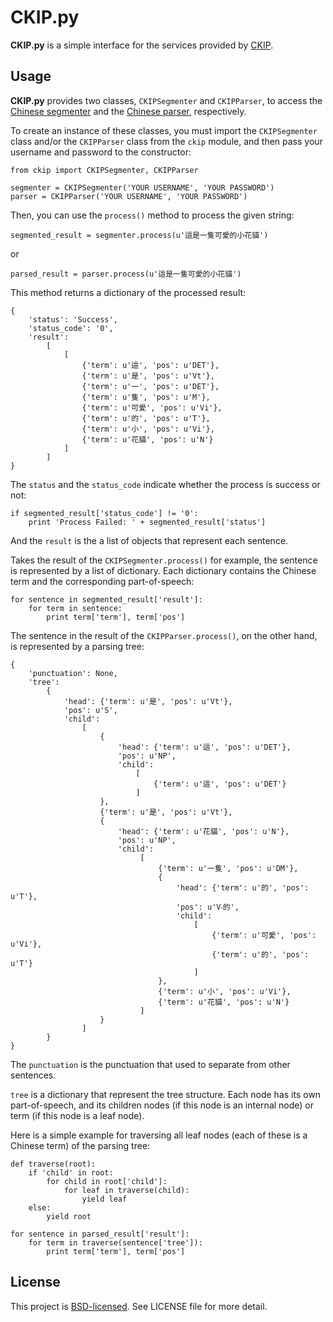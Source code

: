 # CKIP.py

**CKIP.py** is a simple interface for the services provided by [CKIP](http://ckip.iis.sinica.edu.tw/CKIP/index.htm).

## Usage

**CKIP.py** provides two classes, `CKIPSegmenter` and `CKIPParser`, to access the [Chinese segmenter](http://ckipsvr.iis.sinica.edu.tw/) and the [Chinese parser](http://parser.iis.sinica.edu.tw/), respectively.

To create an instance of these classes, you must import the `CKIPSegmenter` class and/or the `CKIPParser` class from the `ckip` module, and then pass your username and password to the constructor:

    from ckip import CKIPSegmenter, CKIPParser

    segmenter = CKIPSegmenter('YOUR USERNAME', 'YOUR PASSWORD')
    parser = CKIPParser('YOUR USERNAME', 'YOUR PASSWORD')

Then, you can use the `process()` method to process the given string:

    segmented_result = segmenter.process(u'這是一隻可愛的小花貓')

or

    parsed_result = parser.process(u'這是一隻可愛的小花貓')

This method returns a dictionary of the processed result:

    {
        'status': 'Success',
        'status_code': '0',
        'result':
            [
                [
                    {'term': u'這', 'pos': u'DET'},
                    {'term': u'是', 'pos': u'Vt'},
                    {'term': u'一', 'pos': u'DET'},
                    {'term': u'隻', 'pos': u'M'},
                    {'term': u'可愛', 'pos': u'Vi'},
                    {'term': u'的', 'pos': u'T'},
                    {'term': u'小', 'pos': u'Vi'},
                    {'term': u'花貓', 'pos': u'N'}
                ]
            ]
    }

The `status` and the `status_code` indicate whether the process is success or not:

    if segmented_result['status_code'] != '0':
        print 'Process Failed: ' + segmented_result['status']

And the `result` is the a list of objects that represent each sentence.

Takes the result of the `CKIPSegmenter.process()` for example, the sentence is represented by a list of dictionary. Each dictionary contains the Chinese term and the corresponding part-of-speech:

    for sentence in segmented_result['result']:
        for term in sentence:
            print term['term'], term['pos']

The sentence in the result of the `CKIPParser.process()`, on the other hand, is represented by a parsing tree:

    {
        'punctuation': None,
        'tree':
            {
                'head': {'term': u'是', 'pos': u'Vt'},
                'pos': u'S',
                'child':
                    [
                        {
                            'head': {'term': u'這', 'pos': u'DET'},
                            'pos': u'NP',
                            'child':
                                [
                                    {'term': u'這', 'pos': u'DET'}
                                ]
                        },
                        {'term': u'是', 'pos': u'Vt'},
                        {
                            'head': {'term': u'花貓', 'pos': u'N'},
                            'pos': u'NP',
                            'child':
                                 [
                                     {'term': u'一隻', 'pos': u'DM'},
                                     {
                                         'head': {'term': u'的', 'pos': u'T'},
                                         'pos': u'V‧的',
                                         'child':
                                             [                                             
                                                 {'term': u'可愛', 'pos': u'Vi'},
                                                 {'term': u'的', 'pos': u'T'}
                                             ]
                                     },
                                     {'term': u'小', 'pos': u'Vi'},
                                     {'term': u'花貓', 'pos': u'N'}
                                 ]
                        }
                    ]
            }
    }

The `punctuation` is the punctuation that used to separate from other sentences.

`tree` is a dictionary that represent the tree structure. Each node has its own part-of-speech, and its children nodes (if this node is an internal node) or term (if this node is a leaf node).

Here is a simple example for traversing all leaf nodes (each of these is a Chinese term) of the parsing tree:

    def traverse(root):
        if 'child' in root:
            for child in root['child']:
                for leaf in traverse(child):
                    yield leaf
        else:
            yield root

    for sentence in parsed_result['result']:
        for term in traverse(sentence['tree']):
            print term['term'], term['pos']

## License

This project is [BSD-licensed](http://www.opensource.org/licenses/BSD-3-Clause). See LICENSE file for more detail.
